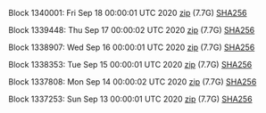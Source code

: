 Block 1340001: Fri Sep 18 00:00:01 UTC 2020 [zip](https://dash-bootstrap.ams3.digitaloceanspaces.com/mainnet/2020-09-18/bootstrap.dat.zip) (7.7G) [SHA256](https://dash-bootstrap.ams3.digitaloceanspaces.com/mainnet/2020-09-18/sha256.txt)

Block 1339448: Thu Sep 17 00:00:02 UTC 2020 [zip](https://dash-bootstrap.ams3.digitaloceanspaces.com/mainnet/2020-09-17/bootstrap.dat.zip) (7.7G) [SHA256](https://dash-bootstrap.ams3.digitaloceanspaces.com/mainnet/2020-09-17/sha256.txt)

Block 1338907: Wed Sep 16 00:00:01 UTC 2020 [zip](https://dash-bootstrap.ams3.digitaloceanspaces.com/mainnet/2020-09-16/bootstrap.dat.zip) (7.7G) [SHA256](https://dash-bootstrap.ams3.digitaloceanspaces.com/mainnet/2020-09-16/sha256.txt)

Block 1338353: Tue Sep 15 00:00:01 UTC 2020 [zip](https://dash-bootstrap.ams3.digitaloceanspaces.com/mainnet/2020-09-15/bootstrap.dat.zip) (7.7G) [SHA256](https://dash-bootstrap.ams3.digitaloceanspaces.com/mainnet/2020-09-15/sha256.txt)

Block 1337808: Mon Sep 14 00:00:02 UTC 2020 [zip](https://dash-bootstrap.ams3.digitaloceanspaces.com/mainnet/2020-09-14/bootstrap.dat.zip) (7.7G) [SHA256](https://dash-bootstrap.ams3.digitaloceanspaces.com/mainnet/2020-09-14/sha256.txt)

Block 1337253: Sun Sep 13 00:00:01 UTC 2020 [zip](https://dash-bootstrap.ams3.digitaloceanspaces.com/mainnet/2020-09-13/bootstrap.dat.zip) (7.7G) [SHA256](https://dash-bootstrap.ams3.digitaloceanspaces.com/mainnet/2020-09-13/sha256.txt)

